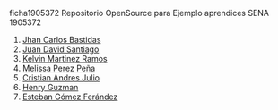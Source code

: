 ficha1905372
Repositorio OpenSource para Ejemplo aprendices SENA 1905372


1. [Jhan Carlos Bastidas](https://github.com/JhanCarlos-117/ficha1905372/blob/master/Markdown/JhanCBB.md)
2. [Juan David Santiago](https://github.com/juan2209/ficha1905372/blob/master/Presentacion/Juan-Santiago.md)
3. [Kelvin Martinez Ramos](https://github.com/KelvinMR1997/ficha1905372/blob/master/HV%20Marckdown/HV.md)
4. [Melissa Perez Peña](https://github.com/YueStark/hoja-de-vida/blob/master/Melissa.md)
5. [Cristian Andres Julio](CristianJulio/cristianjulio.md)
6. [Henry Guzman](henry.md)
7. [Esteban Gómez Ferández](ETBGM03.md)




